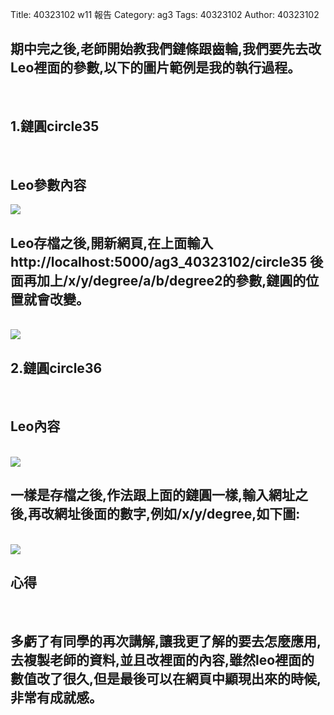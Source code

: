 Title: 40323102 w11 報告
Category: ag3
Tags: 40323102
Author: 40323102

<!-- PELICAN_END_SUMMARY -->

<h2>期中完之後,老師開始教我們鏈條跟齒輪,我們要先去改Leo裡面的參數,以下的圖片範例是我的執行過程。
</h2>

</br>
<h2>1.鏈圓circle35</h2>
</br>
<h2>Leo參數內容</h2>
<img src="http://imgur.com/MLD2j0b.png">
<h2>Leo存檔之後,開新網頁,在上面輸入
http://localhost:5000/ag3_40323102/circle35
後面再加上/x/y/degree/a/b/degree2的參數,鏈圓的位置就會改變。</h2>
</br>
<img src="http://imgur.com/LT7FxUj.png">

</br>

<h2>2.鏈圓circle36</h2>

</br>
<h2>Leo內容</h2>
</br>
<img src="http://imgur.com/nmoHSta.png">
</br>
<h2>一樣是存檔之後,作法跟上面的鏈圓一樣,輸入網址之後,再改網址後面的數字,例如/x/y/degree,如下圖:</h2>
</br>

<img src="http://imgur.com/vEDhxm7.png">

<h2>心得</h2>
</br>
<h2>多虧了有同學的再次講解,讓我更了解的要去怎麼應用,去複製老師的資料,並且改裡面的內容,雖然leo裡面的數值改了很久,但是最後可以在網頁中顯現出來的時候,非常有成就感。</h2>





</br>